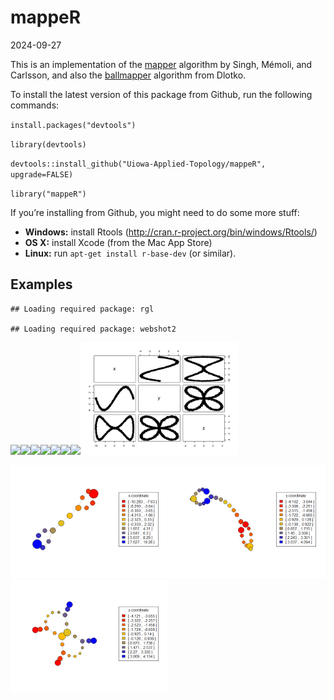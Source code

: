 mappeR
================
2024-09-27

This is an implementation of the
[mapper](https://research.math.osu.edu/tgda/mapperPBG.pdf) algorithm by
Singh, Mémoli, and Carlsson, and also the
[ballmapper](https://arxiv.org/pdf/1901.07410.pdf) algorithm from
Dlotko.

To install the latest version of this package from Github, run the
following commands:

`install.packages("devtools")`

`library(devtools)`

`devtools::install_github("Uiowa-Applied-Topology/mappeR", upgrade=FALSE)`

`library("mappeR")`

If you’re installing from Github, you might need to do some more stuff:

- **Windows:** install Rtools
  (<http://cran.r-project.org/bin/windows/Rtools/>)
- **OS X:** install Xcode (from the Mac App Store)
- **Linux:** run `apt-get install r-base-dev` (or similar).

## Examples

    ## Loading required package: rgl

    ## Loading required package: webshot2

<img src="../../AppData/Local/Temp/RtmpmgRuLP/file228fc304d395.png" width="50%" /><img src="../../AppData/Local/Temp/RtmpmgRuLP/file228fc696c3cc1.png" width="50%" /><img src="../../AppData/Local/Temp/RtmpmgRuLP/file228fc147a6446.png" width="50%" /><img src="../../AppData/Local/Temp/RtmpmgRuLP/file228fc7954365a.png" width="50%" /><img src="../../AppData/Local/Temp/RtmpmgRuLP/file228fc65d314be.png" width="50%" /><img src="../../AppData/Local/Temp/RtmpmgRuLP/file228fc36613e86.png" width="50%" /><img src="../../AppData/Local/Temp/RtmpmgRuLP/file228fc16695ec2.png" width="50%" /><img src="README_files/figure-gfm/plotting the curve-8.png" width="50%" />

<img src="README_files/figure-gfm/mapping the mapper-1.png" width="50%" /><img src="README_files/figure-gfm/mapping the mapper-2.png" width="50%" /><img src="README_files/figure-gfm/mapping the mapper-3.png" width="50%" />
